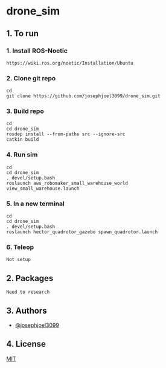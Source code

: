 # drone_sim

## 1. To run

### 1. Install ROS-Noetic
```
https://wiki.ros.org/noetic/Installation/Ubuntu
```

### 2. Clone git repo
```
cd
git clone https://github.com/josephjoel3099/drone_sim.git
```

### 3. Build repo
```
cd
cd drone_sim
rosdep install --from-paths src --ignore-src
catkin build
```
### 4. Run sim
```
cd
cd drone_sim
. devel/setup.bash
roslaunch aws_robomaker_small_warehouse_world view_small_warehouse.launch
```

### 5. In a new terminal
```
cd
cd drone_sim
. devel/setup.bash
roslaunch hector_quadrotor_gazebo spawn_quadrotor.launch
```

### 6. Teleop
```
Not setup
```


## 2. Packages
```
Need to research
```


## 3. Authors

- [@josephjoel3099](https://www.github.com/josephjoel3099)


## 4. License

[MIT](https://choosealicense.com/licenses/mit/)

